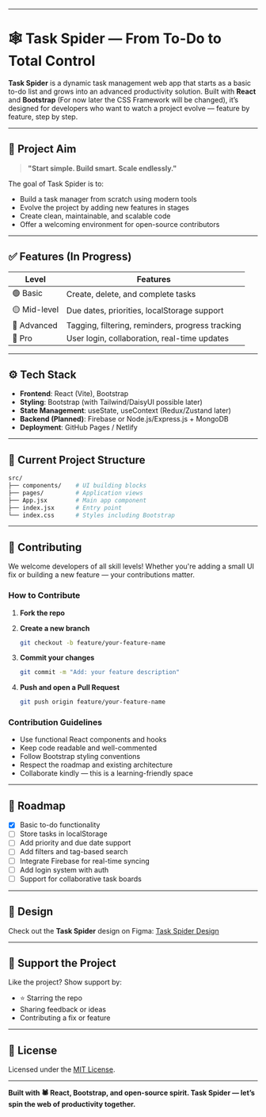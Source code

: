 
---

# 🕸️ Task Spider — From To-Do to Total Control

**Task Spider** is a dynamic task management web app that starts as a basic to-do list and grows into an advanced productivity solution. Built with **React** and **Bootstrap** (For now later the CSS Framework will be changed), it’s designed for developers who want to watch a project evolve — feature by feature, step by step.

---

## 🎯 Project Aim

> **"Start simple. Build smart. Scale endlessly."**

The goal of Task Spider is to:
- Build a task manager from scratch using modern tools
- Evolve the project by adding new features in stages
- Create clean, maintainable, and scalable code
- Offer a welcoming environment for open-source contributors

---

## ✅ Features (In Progress)

| Level        | Features                                                   |
|--------------|------------------------------------------------------------|
| 🟢 Basic      | Create, delete, and complete tasks                         |
| 🟡 Mid-level  | Due dates, priorities, localStorage support                |
| 🔵 Advanced   | Tagging, filtering, reminders, progress tracking           |
| 🔴 Pro        | User login, collaboration, real-time updates               |

---

## ⚙️ Tech Stack

- **Frontend**: React (Vite), Bootstrap
- **Styling**: Bootstrap (with Tailwind/DaisyUI possible later)
- **State Management**: useState, useContext (Redux/Zustand later)
- **Backend (Planned)**: Firebase or Node.js/Express.js + MongoDB
- **Deployment**: GitHub Pages / Netlify

---

## 🧱 Current Project Structure

```bash
src/
├── components/    # UI building blocks
├── pages/         # Application views
├── App.jsx        # Main app component
├── index.jsx      # Entry point
└── index.css      # Styles including Bootstrap
```

---

## 🤝 Contributing

We welcome developers of all skill levels! Whether you're adding a small UI fix or building a new feature — your contributions matter.

### How to Contribute

1. **Fork the repo**
2. **Create a new branch**

   ```bash
   git checkout -b feature/your-feature-name
   ```
3. **Commit your changes**

   ```bash
   git commit -m "Add: your feature description"
   ```
4. **Push and open a Pull Request**

   ```bash
   git push origin feature/your-feature-name
   ```

### Contribution Guidelines

* Use functional React components and hooks
* Keep code readable and well-commented
* Follow Bootstrap styling conventions
* Respect the roadmap and existing architecture
* Collaborate kindly — this is a learning-friendly space

---

## 📌 Roadmap

* [x] Basic to-do functionality
* [ ] Store tasks in localStorage
* [ ] Add priority and due date support
* [ ] Add filters and tag-based search
* [ ] Integrate Firebase for real-time syncing
* [ ] Add login system with auth
* [ ] Support for collaborative task boards

---

## 🎨 Design

Check out the **Task Spider** design on Figma: [Task Spider Design](https://www.figma.com/design/dmY7wEWy2yQvHXUSEnLNhU/Task-Spider?m=auto&t=FjJvbIYkIMS7ZMoX-1)

---

## 🙌 Support the Project

Like the project? Show support by:

* ⭐ Starring the repo
* Sharing feedback or ideas
* Contributing a fix or feature

---

## 📄 License

Licensed under the [MIT License](LICENSE).

---

**Built with 🕷️ React, Bootstrap, and open-source spirit. Task Spider — let’s spin the web of productivity together.**

```

